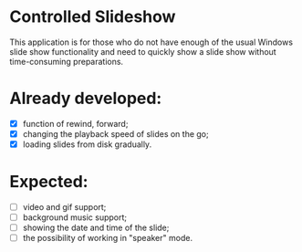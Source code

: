 # Controlled Slideshow

This application is for those who do not have enough of the usual Windows slide show functionality and need to quickly show a slide show without time-consuming preparations.

# Already developed:
- [x] function of rewind, forward;
- [x] changing the playback speed of slides on the go;
- [x] loading slides from disk gradually.

# Expected:
- [ ] video and gif support;
- [ ] background music support;
- [ ] showing the date and time of the slide;
- [ ] the possibility of working in "speaker" mode.
